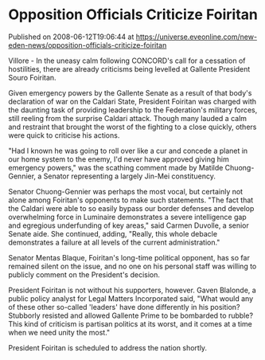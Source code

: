 # Opposition Officials Criticize Foiritan
Published on 2008-06-12T19:06:44 at https://universe.eveonline.com/new-eden-news/opposition-officials-criticize-foiritan

Villore - In the uneasy calm following CONCORD's call for a cessation of hostilities, there are already criticisms being levelled at Gallente President Souro Foiritan. 

Given emergency powers by the Gallente Senate as a result of that body's declaration of war on the Caldari State, President Foiritan was charged with the daunting task of providing leadership to the Federation's military forces, still reeling from the surprise Caldari attack. Though many lauded a calm and restraint that brought the worst of the fighting to a close quickly, others were quick to criticise his actions. 

"Had I known he was going to roll over like a cur and concede a planet in our home system to the enemy, I'd never have approved giving him emergency powers," was the scathing comment made by Matilde Chuong-Gennier, a Senator representing a largely Jin-Mei constituency. 

Senator Chuong-Gennier was perhaps the most vocal, but certainly not alone among Foiritan's opponents to make such statements. "The fact that the Caldari were able to so easily bypass our border defenses and develop overwhelming force in Luminaire demonstrates a severe intelligence gap and egregious underfunding of key areas," said Carmen Duvolle, a senior Senate aide. She continued, adding, "Really, this whole debacle demonstrates a failure at all levels of the current administration." 

Senator Mentas Blaque, Foiritan's long-time political opponent, has so far remained silent on the issue, and no one on his personal staff was willing to publicly comment on the President's decision. 

President Foiritan is not without his supporters, however. Gaven Blalonde, a public policy analyst for Legal Matters Incorporated said, "What would any of these other so-called 'leaders' have done differently in his position? Stubborly resisted and allowed Gallente Prime to be bombarded to rubble? This kind of criticism is partisan politics at its worst, and it comes at a time when we need unity the most." 

President Foiritan is scheduled to address the nation shortly.
